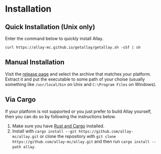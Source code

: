 # Installation

## Quick Installation (Unix only)

Enter the command below to quickly install Allay.

```console
curl https://allay-mc.github.io/getallay/getallay.sh -sSf | sh
```

## Manual Installation

Visit the [release page](https://github.com/allay-mc/allay/releases/) and
select the archive that matches your platform. Extract it and put the
executable to some path of your choise (usually something like `/usr/local/bin`
on Unix and `C:\Program Files` on Windows).

## Via Cargo

If your platform is not supported or you just prefer to build Allay yourself,
then you can do so by following the instructions below.

1. Make sure you have [Rust and Cargo][Rust] installed.
2. Install with `cargo install --git https://github.com/allay-mc/allay.git` or
   clone the repository with `git clone https://github.com/allay-mc/allay.git`
   and then run `cargo install --path allay`.

[Rust]: https://www.rust-lang.org/
